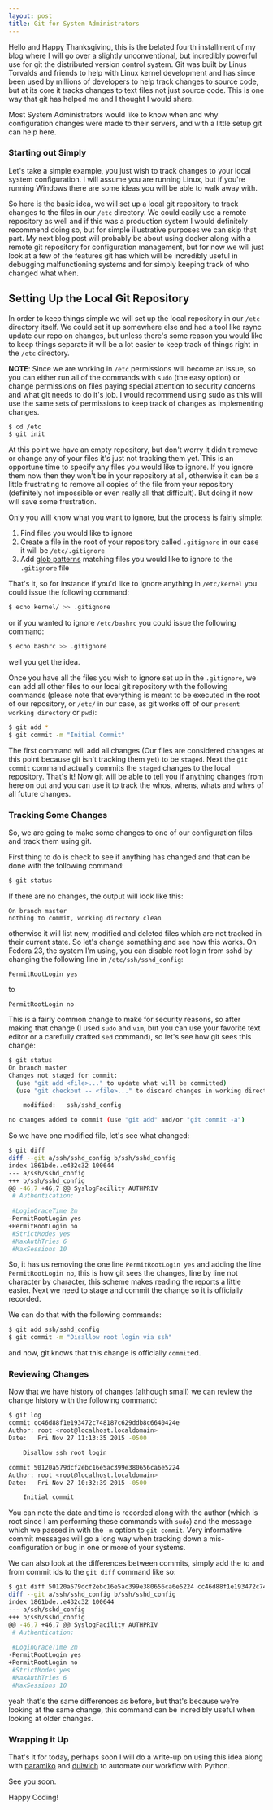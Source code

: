 ```yaml
---
layout: post
title: Git for System Administrators
---
```


Hello and Happy Thanksgiving, this is the belated fourth installment
of my blog where I will go over a slightly unconventional, but incredibly
powerful use for git the distributed version control system. Git was built
by Linus Torvalds and friends to help with Linux kernel development and
has since been used by millions of developers to help track changes to source
code, but at its core it tracks changes to text files not just source code.
This is one way that git has helped me and I thought I would share.

Most System Administrators would like to know when and why configuration
changes were made to their servers, and with a little setup git can help here.

### Starting out Simply

Let's take a simple example, you just wish to track changes to your local
system configuration. I will assume you are running Linux, but if you're
running Windows there are some ideas you will be able to walk away with.

So here is the basic idea, we will set up a local git repository to track
changes to the files in our `/etc` directory. We could easily use a remote
repository as well and if this was a production system I would definitely
recommend doing so, but for simple illustrative purposes we can skip that
part. My next blog post will probably be about using docker along with a
remote git repository for configuration management, but for now we will
just look at a few of the features git has which will be incredibly useful
in debugging malfunctioning systems and for simply keeping track of who
changed what when.

## Setting Up the Local Git Repository

In order to keep things simple we will set up the local repository in our
`/etc` directory itself. We could set it up somewhere else and had a tool
like rsync update our repo on changes, but unless there's some reason you
would like to keep things separate it will be a lot easier to keep track
of things right in the `/etc` directory.

__NOTE__: Since we are working in `/etc` permissions will become an issue,
so you can either run all of the commands with `sudo` (the easy option) or
change permissions on files paying special attention to security concerns
and what git needs to do it's job. I would recommend using sudo as this will
use the same sets of permissions to keep track of changes as implementing
changes.

```bash
$ cd /etc
$ git init
```

At this point we have an empty repository, but don't worry it didn't remove
or change any of your files it's just not tracking them yet. This is an
opportune time to specify any files you would like to ignore. If you
ignore them now then they won't be in your repository at all, otherwise
it can be a little frustrating to remove all copies of the file from your
repository (definitely not impossible or even really all that difficult).
But doing it now will save some frustration.

Only you will know what you want to ignore, but the process is fairly simple:

1. Find files you would like to ignore
2. Create a file in the root of your repository called `.gitignore` in our
case it will be `/etc/.gitignore`
3. Add [glob patterns](https://en.wikipedia.org/wiki/Glob_%28programming%29)
matching files you would like to ignore to the `.gitignore` file

That's it, so for instance if you'd like to ignore anything in `/etc/kernel`
you could issue the following command:

```bash
$ echo kernel/ >> .gitignore
```

or if you wanted to ignore `/etc/bashrc` you could issue the following command:

```bash
$ echo bashrc >> .gitignore
```

well you get the idea.

Once you have all the files you wish to ignore set up in the `.gitignore`,
we can add all other files to our local git repository with the following
commands (please note that everything is meant to be executed in the root
of our repository, or `/etc/` in our case, as git works off of our
`present working directory` or `pwd`):

```bash
$ git add *
$ git commit -m "Initial Commit"
```

The first command will add all changes (Our files are considered changes at this
point because git isn't tracking them yet) to be `staged`. Next the
`git commit` command actually commits the `staged` changes to the local
repository. That's it! Now git will be able to tell you if anything changes
from here on out and you can use it to track the whos, whens, whats and whys
of all future changes.

### Tracking Some Changes

So, we are going to make some changes to one of our configuration files and
track them using git.

First thing to do is check to see if anything has changed and that can be done
with the following command:

```bash
$ git status
```

If there are no changes, the output will look like this:

```
On branch master
nothing to commit, working directory clean
```

otherwise it will list new, modified and deleted files which are not tracked
in their current state. So let's change something and see how this works. On
Fedora 23, the system I'm using, you can disable root login from sshd by
changing the following line in `/etc/ssh/sshd_config`:

```
PermitRootLogin yes
``` 

to

```
PermitRootLogin no
```

This is a fairly common change to make for security reasons, so after making
that change (I used `sudo` and `vim`, but you can use your favorite text
editor or a carefully crafted `sed` command), so let's see how git sees this
change:

```bash
$ git status
On branch master
Changes not staged for commit:
  (use "git add <file>..." to update what will be committed)
  (use "git checkout -- <file>..." to discard changes in working directory)

	modified:   ssh/sshd_config

no changes added to commit (use "git add" and/or "git commit -a")
```

So we have one modified file, let's see what changed:

```bash
$ git diff
diff --git a/ssh/sshd_config b/ssh/sshd_config
index 1861bde..e432c32 100644
--- a/ssh/sshd_config
+++ b/ssh/sshd_config
@@ -46,7 +46,7 @@ SyslogFacility AUTHPRIV
 # Authentication:
 
 #LoginGraceTime 2m
-PermitRootLogin yes
+PermitRootLogin no 
 #StrictModes yes
 #MaxAuthTries 6
 #MaxSessions 10

```

So, it has us removing the one line `PermitRootLogin yes` and adding the line
`PermitRootLogin no`, this is how git sees the changes, line by line not
character by character, this scheme makes reading the reports a little easier.
Next we need to stage and commit the change so it is officially recorded.

We can do that with the following commands:

```bash
$ git add ssh/sshd_config
$ git commit -m "Disallow root login via ssh"
```

and now, git knows that this change is officially `commit`ed.

### Reviewing Changes

Now that we have history of changes (although small) we can review the
change history with the following command:

```bash
$ git log
commit cc46d88f1e193472c748187c629ddb8c6640424e
Author: root <root@localhost.localdomain>
Date:   Fri Nov 27 11:13:35 2015 -0500

    Disallow ssh root login

commit 50120a579dcf2ebc16e5ac399e380656ca6e5224
Author: root <root@localhost.localdomain>
Date:   Fri Nov 27 10:32:39 2015 -0500

    Initial commit

```

You can note the date and time is recorded along with the author (which is root
since I am performing these commands with `sudo`) and the message which we
passed in with the `-m` option to `git commit`. Very informative commit
messages will go a long way when tracking down a mis-configuration or bug
in one or more of your systems.

We can also look at the differences between commits, simply add the to and from
commit ids to the `git diff` command like so:

```bash
$ git diff 50120a579dcf2ebc16e5ac399e380656ca6e5224 cc46d88f1e193472c748187c629ddb8c6640424e
diff --git a/ssh/sshd_config b/ssh/sshd_config
index 1861bde..e432c32 100644
--- a/ssh/sshd_config
+++ b/ssh/sshd_config
@@ -46,7 +46,7 @@ SyslogFacility AUTHPRIV
 # Authentication:
 
 #LoginGraceTime 2m
-PermitRootLogin yes
+PermitRootLogin no 
 #StrictModes yes
 #MaxAuthTries 6
 #MaxSessions 10
```

yeah that's the same differences as before, but that's because we're looking
at the same change, this command can be incredibly useful when looking at
older changes.

### Wrapping it Up

That's it for today, perhaps soon I will do a write-up on using this idea
along with [paramiko](https://github.com/paramiko/paramiko)
and [dulwich](https://github.com/jelmer/dulwich) to automate our workflow
with Python.

See you soon.

Happy Coding!
